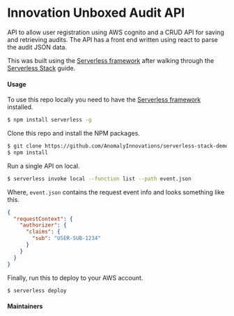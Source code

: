 # Innovation Unboxed Audit API

API to allow user registration using AWS cognito and a CRUD API for saving and retrieving audits.
The API has a front end written using react to parse the audit JSON data.


This was built using the [Serverless framework](https://serverless.com) after walking through the [Serverless Stack](http://serverless-stack.com) guide.

#### Usage

To use this repo locally you need to have the [Serverless framework](https://serverless.com) installed.

``` bash
$ npm install serverless -g
```

Clone this repo and install the NPM packages.

``` bash
$ git clone https://github.com/AnomalyInnovations/serverless-stack-demo-api
$ npm install
```

Run a single API on local.

``` bash
$ serverless invoke local --function list --path event.json
```

Where, `event.json` contains the request event info and looks something like this.

``` json
{
  "requestContext": {
    "authorizer": {
      "claims": {
        "sub": "USER-SUB-1234"
      }
    }
  }
}
```

Finally, run this to deploy to your AWS account.

``` bash
$ serverless deploy
```

#### Maintainers

[Email]: mailto:info@spiraltechnology.co.uk
